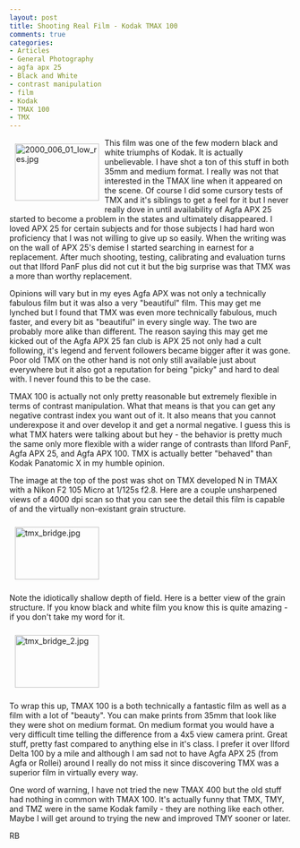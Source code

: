 ```yaml
---
layout: post
title: Shooting Real Film - Kodak TMAX 100
comments: true
categories:
- Articles
- General Photography
- agfa apx 25
- Black and White
- contrast manipulation
- film
- Kodak
- TMAX 100
- TMX
---
```

<a rel="lightbox" href="/wp-content/uploads/2009/09/2000_006_01_low_res.jpg"><img title="2000_006_01_low_res.jpg" src="/wp-content/uploads/2009/09/.thumbs/.2000_006_01_low_res.jpg" border="0" alt="2000_006_01_low_res.jpg" hspace="10" vspace="10" width="150" height="102" align="left" /></a>This film was one of the few modern black and white triumphs of Kodak. It is actually unbelievable. I have shot a ton of this stuff in both 35mm and medium format. I really was not that interested in the TMAX line when it appeared on the scene. Of course I did some cursory tests of TMX and it's siblings to get a feel for it but I never really dove in until availability of Agfa APX 25 started to become a problem in the states and ultimately disappeared. I loved APX 25 for certain subjects and for those subjects I had hard won proficiency that I was not willing to give up so easily. When the writing was on the wall of APX 25's demise I started searching in earnest for a replacement. After much shooting, testing, calibrating and evaluation turns out that Ilford PanF plus did not cut it but the big surprise was that TMX was a more than worthy replacement.

Opinions will vary but in my eyes Agfa APX was not only a technically fabulous film but it was also a very "beautiful" film. This may get me lynched but I found that TMX was even more technically fabulous, much faster, and every bit as "beautiful" in every single way. The two are probably more alike than different. The reason saying this may get me kicked out of the Agfa APX 25 fan club is APX 25 not only had a cult following, it's legend and fervent followers became bigger after it was gone. Poor old TMX on the other hand is not only still available just about everywhere but it also got a reputation for being "picky" and hard to deal with. I never found this to be the case.

TMAX 100 is actually not only pretty reasonable but extremely flexible in terms of contrast manipulation. What that means is that you can get any negative contrast index you want out of it. It also means that you cannot underexpose it and over develop it and get a normal negative. I guess this is what TMX haters were talking about but hey - the behavior is pretty much the same only more flexible with a wider range of contrasts than Ilford PanF, Agfa APX 25, and Agfa APX 100. TMX is actually better "behaved" than Kodak Panatomic X in my humble opinion.

The image at the top of the post was shot on TMX developed N in TMAX with a Nikon F2 105 Micro at 1/125s f2.8. Here are a couple unsharpened views of a 4000 dpi scan so that you can see the detail this film is capable of and the virtually non-existant grain structure.

<a href="/wp-content/uploads/2009/09/tmx_bridge.jpg"><img title="tmx_bridge.jpg" src="/wp-content/uploads/2009/09/.thumbs/.tmx_bridge.jpg" border="0" alt="tmx_bridge.jpg" hspace="10" vspace="10" width="150" height="94" /></a>

Note the idiotically shallow depth of field. Here is a better view of the grain structure. If you know black and white film you know this is quite amazing - if you don't take my word for it.

<a href="/wp-content/uploads/2009/09/tmx_bridge_2.jpg"><img title="tmx_bridge_2.jpg" src="/wp-content/uploads/2009/09/.thumbs/.tmx_bridge_2.jpg" border="0" alt="tmx_bridge_2.jpg" hspace="10" vspace="10" width="150" height="94" /></a>

To wrap this up, TMAX 100 is a both technically a fantastic film as well as a film with a lot of "beauty". You can make prints from 35mm that look like they were shot on medium format. On medium format you would have a very difficult time telling the difference from a 4x5 view camera print. Great stuff, pretty fast compared to anything else in it's class. I prefer it over Ilford Delta 100 by a mile and although I am sad not to have Agfa APX 25 (from Agfa or Rollei) around I really do not miss it since discovering TMX was a superior film in virtually every way.

One word of warning, I have not tried the new TMAX 400 but the old stuff had nothing in common with TMAX 100. It's actually funny that TMX, TMY, and TMZ were in the same Kodak family - they are nothing like each other. Maybe I will get around to trying the new and improved TMY sooner or later.

RB